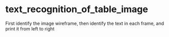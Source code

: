 # text_recognition_of_table_image
First identify the image wireframe, then identify the text in each frame, and print it from left to right

